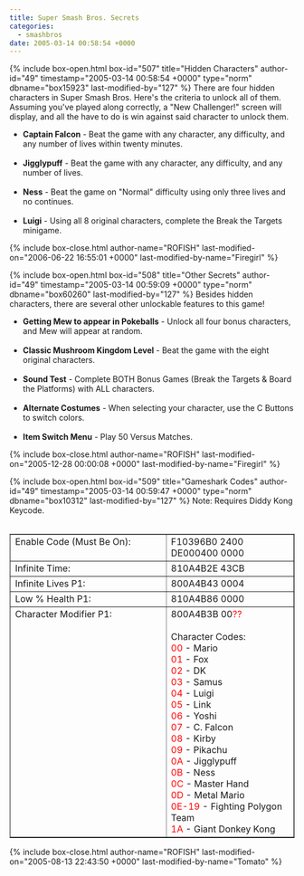 ```yaml
---
title: Super Smash Bros. Secrets
categories:
  - smashbros
date: 2005-03-14 00:58:54 +0000
---
```

{% include box-open.html box-id="507" title="Hidden Characters" author-id="49" timestamp="2005-03-14 00:58:54 +0000" type="norm" dbname="box15923" last-modified-by="127" %}
There are four hidden characters in Super Smash Bros. Here's the criteria to unlock all of them. Assuming you've played along correctly, a "New Challenger!" screen will display, and all the have to do is win against said character to unlock them.

<UL>
 <LI><B>Captain Falcon</B> - Beat the game with any character, any difficulty, and any number of lives within twenty minutes.</LI><BR />

 <LI><B>Jigglypuff</B> - Beat the game with any character, any difficulty, and any number of lives.</LI><BR />

 <LI><B>Ness</B> - Beat the game on "Normal" difficulty using only three lives and no continues.</LI><BR />

 <LI><B>Luigi</B> - Using all 8 original characters, complete the Break the Targets minigame.</LI>
</UL>
{% include box-close.html author-name="ROFISH" last-modified-on="2006-06-22 16:55:01 +0000" last-modified-by-name="Firegirl" %}

{% include box-open.html box-id="508" title="Other Secrets" author-id="49" timestamp="2005-03-14 00:59:09 +0000" type="norm" dbname="box60260" last-modified-by="127" %}
Besides hidden characters, there are several other unlockable features to this game!

<UL>
 <LI><B>Getting Mew to appear in Pokeballs</B> - Unlock all four bonus characters, and Mew will appear at random.</LI><BR />

 <LI><B>Classic Mushroom Kingdom Level</B> - Beat the game with the eight original characters.</LI><BR />

 <LI><B>Sound Test</B> - Complete BOTH Bonus Games (Break the Targets & Board the Platforms) with ALL characters.</LI><BR />

 <LI><B>Alternate Costumes</B> - When selecting your character, use the C Buttons to switch colors.</LI><BR />

 <LI><B>Item Switch Menu</B> - Play 50 Versus Matches.</LI>
</UL>
{% include box-close.html author-name="ROFISH" last-modified-on="2005-12-28 00:00:08 +0000" last-modified-by-name="Firegirl" %}

{% include box-open.html box-id="509" title="Gameshark Codes" author-id="49" timestamp="2005-03-14 00:59:47 +0000" type="norm" dbname="box10312" last-modified-by="127" %}
Note: Requires Diddy Kong Keycode.<BR /><BR />

<TABLE BORDER="1">
 <TR VALIGN="top">
  <TD WIDTH="55%">Enable Code (Must Be On):</TD>
  <TD>F10396B0 2400<BR />DE000400 0000</TD>
 </TR>
 <TR VALIGN="top">
  <TD>Infinite Time:</TD>
  <TD>810A4B2E 43CB</TD>
 </TR>
 <TR VALIGN="top">
  <TD>Infinite Lives P1:</TD>
  <TD>800A4B43 0004</TD>
 </TR>
 <TR VALIGN="top">
  <TD>Low % Health P1:</TD>
  <TD>810A4B86 0000</TD>
 </TR>
 <TR VALIGN="top">
  <TD>Character Modifier P1:</TD>
  <TD>800A4B3B 00<FONT COLOR="red">??</FONT><BR /><BR />
      Character Codes:<BR />
      <FONT COLOR="red">00</FONT> - Mario<BR />
      <FONT COLOR="red">01</FONT> - Fox<BR />
      <FONT COLOR="red">02</FONT> - DK<BR />
      <FONT COLOR="red">03</FONT> - Samus<BR />
      <FONT COLOR="red">04</FONT> - Luigi<BR />
      <FONT COLOR="red">05</FONT> - Link<BR />
      <FONT COLOR="red">06</FONT> - Yoshi<BR />
      <FONT COLOR="red">07</FONT> - C. Falcon<BR />
      <FONT COLOR="red">08</FONT> - Kirby<BR />
      <FONT COLOR="red">09</FONT> - Pikachu<BR />
      <FONT COLOR="red">0A</FONT> - Jigglypuff<BR />
      <FONT COLOR="red">0B</FONT> - Ness<BR />
      <FONT COLOR="red">0C</FONT> - Master Hand<BR />
      <FONT COLOR="red">0D</FONT> - Metal Mario<BR />
      <FONT COLOR="red">0E-19</FONT> - Fighting Polygon Team<BR />
      <FONT COLOR="red">1A</FONT> - Giant Donkey Kong<BR />
  </TD>
 </TR>
</TABLE>
{% include box-close.html author-name="ROFISH" last-modified-on="2005-08-13 22:43:50 +0000" last-modified-by-name="Tomato" %}

